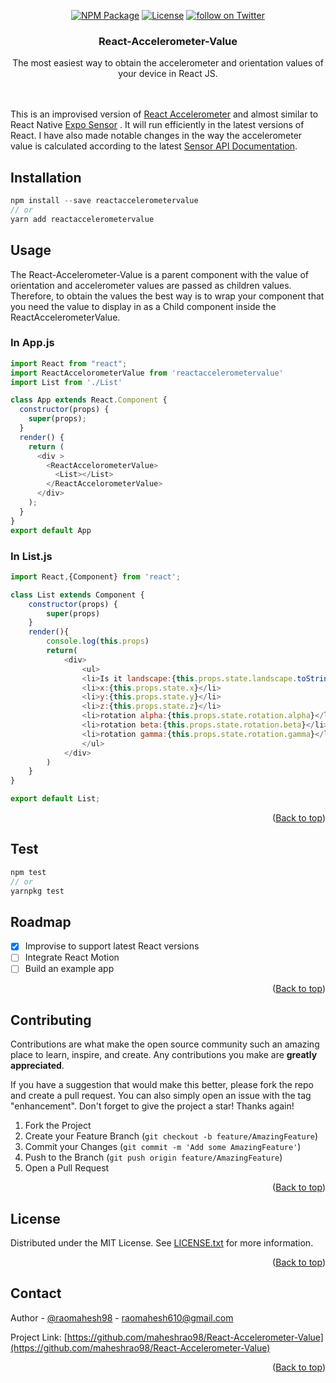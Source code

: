 <div id="top"></div>
<p align="center">
    <a href="https://www.npmjs.com/package/reactaccelerometervalue">
        <img src="https://img.shields.io/npm/v/reactaccelerometervalue"
            alt="NPM Package"></a>
    <a href="https://github.com/maheshrao98/React-Accelerometer-Value/blob/main/LICENSE.txt">
          <img src="https://img.shields.io/github/license/maheshrao98/React-Accelerometer-Value"
              alt="License"/></a>
    <a href="https://twitter.com/raomahesh98">
        <img src="https://img.shields.io/twitter/url?style=social&url=https%3A%2F%2Ftwitter.com%2Fraomahesh98"
            alt="follow on Twitter"></a>
</p>
<div align="center">
  <h3 align="center">React-Accelerometer-Value</h3>

  <p align="center">
    The most easiest way to obtain the accelerometer and orientation values of your device in React JS.
    <br />
    <br />
    <br />
  </p>
</div>

This is an improvised version of [React Accelerometer](https://www.npmjs.com/package/react-accelerometer) and almost similar to React Native [Expo Sensor](https://www.npmjs.com/package/expo-sensors) . It will run efficiently in the latest versions of React. I have also made notable changes in the way the accelerometer value is calculated according to the latest [Sensor API Documentation](https://developer.mozilla.org/en-US/docs/Web/API/Sensor_APIs). 

## Installation
```js
npm install --save reactaccelerometervalue
// or
yarn add reactaccelerometervalue
```

## Usage
The React-Accelerometer-Value is a parent component with the value of orientation and accelerometer values are passed as children values. Therefore, to obtain the values the best way is to wrap your component that you need the value to display in as a Child component inside the ReactAccelerometerValue.

### In App.js
```js
import React from "react";
import ReactAccelorometerValue from 'reactaccelerometervalue'
import List from './List'

class App extends React.Component {
  constructor(props) {
    super(props);
  }
  render() {
    return (
      <div >
        <ReactAccelorometerValue>
          <List></List>
        </ReactAccelorometerValue>
      </div>
    );
  }
}
export default App
```
### In List.js
```js
import React,{Component} from 'react';

class List extends Component {
    constructor(props) {
        super(props)
    }
    render(){
        console.log(this.props)
        return(
            <div>
                <ul>
                <li>Is it landscape:{this.props.state.landscape.toString()} </li>
                <li>x:{this.props.state.x}</li>
                <li>y:{this.props.state.y}</li>
                <li>z:{this.props.state.z}</li>
                <li>rotation alpha:{this.props.state.rotation.alpha}</li>
                <li>rotation beta:{this.props.state.rotation.beta}</li>
                <li>rotation gamma:{this.props.state.rotation.gamma}</li>
                </ul>
            </div>
        )
    }
}

export default List;
```
<p align="right">(<a href="#top">Back to top</a>)</p>

## Test
```js
npm test
// or
yarnpkg test
```

## Roadmap
- [x] Improvise to support latest React versions
- [ ] Integrate React Motion
- [ ] Build an example app

<p align="right">(<a href="#top">Back to top</a>)</p>

## Contributing

Contributions are what make the open source community such an amazing place to learn, inspire, and create. Any contributions you make are **greatly appreciated**.

If you have a suggestion that would make this better, please fork the repo and create a pull request. You can also simply open an issue with the tag "enhancement".
Don't forget to give the project a star! Thanks again!

1. Fork the Project
2. Create your Feature Branch (`git checkout -b feature/AmazingFeature`)
3. Commit your Changes (`git commit -m 'Add some AmazingFeature'`)
4. Push to the Branch (`git push origin feature/AmazingFeature`)
5. Open a Pull Request

<p align="right">(<a href="#top">Back to top</a>)</p>

## License
Distributed under the MIT License. See [LICENSE.txt](https://github.com/maheshrao98/React-Accelerometer-Value/blob/main/LICENSE.txt) for more information.

<p align="right">(<a href="#top">Back to top</a>)</p>

## Contact

Author - [@raomahesh98](https://twitter.com/raomahesh98) - raomahesh610@gmail.com

Project Link: [https://github.com/maheshrao98/React-Accelerometer-Value](https://github.com/maheshrao98/React-Accelerometer-Value)

<p align="right">(<a href="#top">Back to top</a>)</p>
